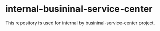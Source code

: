 # internal-busininal-service-center
This repository is used for internal by busininal-service-center project.
